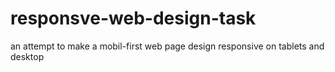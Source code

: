 # responsve-web-design-task
an attempt to make a mobil-first web page design responsive on tablets and desktop

